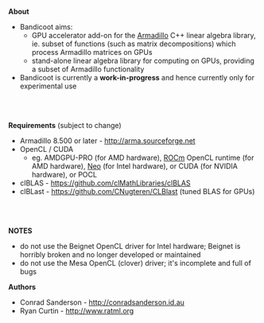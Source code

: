 **About**
* Bandicoot aims:
   * GPU accelerator add-on for the [Armadillo](http://arma.sourceforge.net) C++ linear algebra library,
     ie. subset of functions (such as matrix decompositions) which process Armadillo matrices on GPUs
   * stand-alone linear algebra library for computing on GPUs, providing a subset of Armadillo functionality
* Bandicoot is currently a **work-in-progress** and hence currently only for experimental use
<br>
<br>

**Requirements** (subject to change)
* Armadillo 8.500 or later - http://arma.sourceforge.net
* OpenCL / CUDA
  - eg. AMDGPU-PRO (for AMD hardware), [ROCm](https://github.com/RadeonOpenCompute/ROCm-OpenCL-Runtime) OpenCL runtime (for AMD hardware), [Neo](https://01.org/compute-runtime) (for Intel hardware), or CUDA (for NVIDIA hardware), or POCL
* clBLAS - https://github.com/clMathLibraries/clBLAS
* clBLast - https://github.com/CNugteren/CLBlast (tuned BLAS for GPUs)
<br>
<br>

**NOTES**
- do not use the Beignet OpenCL driver for Intel hardware; Beignet is horribly broken and no longer developed or maintained
- do not use the Mesa OpenCL (clover) driver; it's incomplete and full of bugs

**Authors**
* Conrad Sanderson - http://conradsanderson.id.au
* Ryan Curtin - http://www.ratml.org
<br>
<br>
